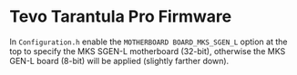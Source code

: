 # Tevo Tarantula Pro Firmware

In `Configuration.h` enable the `MOTHERBOARD BOARD_MKS_SGEN_L` option at the top to specify the MKS SGEN-L motherboard (32-bit), otherwise the MKS GEN-L board (8-bit) will be applied (slightly farther down).
